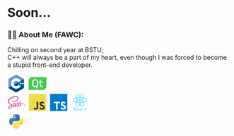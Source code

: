 
<div id="header">
  <img src="https://komarev.com/ghpvc/?username=PaulBykov&style=flat-square&color=blue" alt=""/>
  <h1>
    Soon...
  </h1>
</div>

### :man_technologist: About Me (FAWC):
  Chilling on second year at BSTU; <br>
  C++ will always be a part of my heart, even though I was forced to become a stupid front-end developer.

<div>
  <img src="https://github.com/devicons/devicon/blob/master/icons/cplusplus/cplusplus-original.svg" title="C++" alt="C++" width="40" height="40"/>&nbsp;
  <img src="https://github.com/devicons/devicon/blob/master/icons/qt/qt-original.svg" title="QT" alt="QT" width="40" height="40"/>&nbsp;
  <br>
  <img src="https://github.com/devicons/devicon/blob/master/icons/sass/sass-original.svg" title="SASS" alt="SASS" width="40" height="40"/>&nbsp;
  <img src="https://github.com/devicons/devicon/blob/master/icons/javascript/javascript-original.svg" title="JS" alt="JS" width="40" height="40"/>&nbsp;
  <img src="https://github.com/devicons/devicon/blob/master/icons/typescript/typescript-original.svg" title="TS" alt="TS" width="40" height="40"/>&nbsp;
  <img src="https://github.com/devicons/devicon/blob/master/icons/react/react-original-wordmark.svg" title="React" alt="REACT" width="40" height="40"/>&nbsp;
  <br>
  <img src="https://github.com/devicons/devicon/blob/master/icons/python/python-original.svg" title="Python" alt="PYTHON" width="40" height="40"/>&nbsp;
</div>
